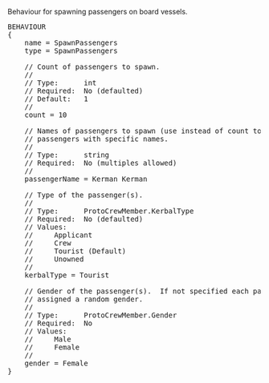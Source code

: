 Behaviour for spawning passengers on board vessels.

<pre>
BEHAVIOUR
{
    name = SpawnPassengers
    type = SpawnPassengers

    // Count of passengers to spawn.
    //
    // Type:      int
    // Required:  No (defaulted)
    // Default:   1
    //
    count = 10
    
    // Names of passengers to spawn (use instead of count to spawn
    // passengers with specific names.
    //
    // Type:      string
    // Required:  No (multiples allowed)
    //
    passengerName = Kerman Kerman

    // Type of the passenger(s).
    //
    // Type:      ProtoCrewMember.KerbalType
    // Required:  No (defaulted)
    // Values:
    //     Applicant
    //     Crew
    //     Tourist (Default)
    //     Unowned
    //
    kerbalType = Tourist

    // Gender of the passenger(s).  If not specified each passenger is
    // assigned a random gender.
    //
    // Type:      ProtoCrewMember.Gender
    // Required:  No
    // Values:
    //     Male
    //     Female
    //
    gender = Female
}
</pre>
